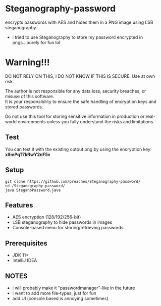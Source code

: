 ﻿# Steganography-password
 
 encrypts passwords with AES and hides them in a PNG image using LSB steganography.
- i tried to use Steganography to store my password encrypted in pngs...purely for fun lol


# Warning!!!
DO NOT RELY ON THIS, I DO NOT KNOW IF THIS IS SECURE.
Use at own risk.

The author is not responsible for any data loss, security breaches, or misuse of this software.  
It is your responsibility to ensure the safe handling of encryption keys and stored passwords.

Do not use this tool for storing sensitive information in production or real-world environments unless you fully understand the risks and limitations.


## Test
You can test it with the existing output.png by using the encryption key: **x9mPqT7kRwY2nF5v**



## Setup 
```
git clone https://github.com/preaches/Steganography-password/
cd /Steganography-password/
java SteganoPassword.java
```


## Features

- AES encryption (128/192/256-bit)
- LSB steganography to hide passwords in images
- Console-based menu for storing/retrieving passwords


## Prerequisites

- JDK 11+
- IntelliJ IDEA


## NOTES
- i will probably make it "passwordmanager"-like in the future
- i want to add more file-types, just for fun
- add UI (console based is annoying sometimes)
